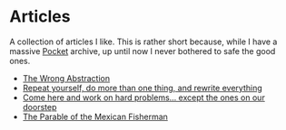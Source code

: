 # Articles

A collection of articles I like. This is rather short because, while I have
a massive [Pocket](https://getpocket.com/) archive, up until now I never bothered to safe the good ones.

- [The Wrong Abstraction](https://www.sandimetz.com/blog/2016/1/20/the-wrong-abstraction)
- [Repeat yourself, do more than one thing, and rewrite everything](
https://programmingisterrible.com/post/176657481103/repeat-yourself-do-more-than-one-thing-and)
- [Come here and work on hard problems… except the ones on our doorstep](https://programmingisterrible.com/post/50421878989/come-here-and-work-on-hard-problems-except-the)
- [The Parable of the Mexican Fisherman](http://renewablewealth.com/the-parable-of-the-mexican-fisherman/)
